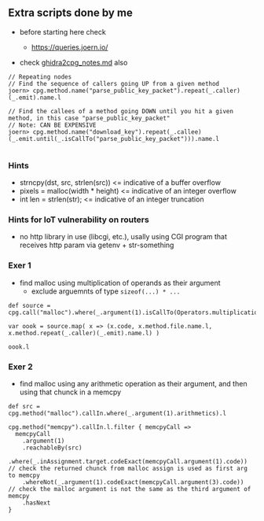

## Extra scripts done by me

 - before starting here check
    * https://queries.joern.io/

 - check [ghidra2cpg_notes.md](ghidra2cpg_notes.md) also

```
// Repeating nodes
// Find the sequence of callers going UP from a given method
joern> cpg.method.name("parse_public_key_packet").repeat(_.caller)(_.emit).name.l

// Find the callees of a method going DOWN until you hit a given method, in this case "parse_public_key_packet"
// Note: CAN BE EXPENSIVE
joern> cpg.method.name("download_key").repeat(_.callee)(_.emit.until(_.isCallTo("parse_public_key_packet"))).name.l


```


### Hints

 - strncpy(dst, src, strlen(src)) <= indicative of a buffer overflow
 - pixels = malloc(width * height) <= indicative of an integer overflow
 - int len = strlen(str); <= indicative of an integer truncation


### Hints for IoT vulnerability on routers
 - no http library in use (libcgi, etc.), usally using CGI program that receives http param via getenv + str-something



### Exer 1

 - find malloc using multiplication of operands as their argument
    * exclude arguemnts of type `sizeof(...) * ...`

```
def source = cpg.call("malloc").where(_.argument(1).isCallTo(Operators.multiplication)) 

var oook = source.map( x => (x.code, x.method.file.name.l, x.method.repeat(_.caller)(_.emit).name.l) ) 

oook.l

```


### Exer 2
 
 - find malloc using any arithmetic operation as their argument, and then using that chunck in a memcpy

```
def src = cpg.method("malloc").callIn.where(_.argument(1).arithmetics).l

cpg.method("memcpy").callIn.l.filter { memcpyCall =>
  memcpyCall
    .argument(1)
    .reachableBy(src)
    .where(_.inAssignment.target.codeExact(memcpyCall.argument(1).code))      // check the returned chunck from malloc assign is used as first arg to memcpy
    .whereNot(_.argument(1).codeExact(memcpyCall.argument(3).code))           // check the malloc argument is not the same as the third argument of memcpy
    .hasNext
}




